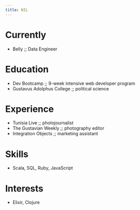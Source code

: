 ```yaml
---
title: NIL
---
```


# Currently

- Belly ;; Data Engineer


# Education

- Dev Bootcamp ;; 9-week intensive web developer program
- Gustavus Adolphus College ;; political science


# Experience

- Tunisia Live ;; photojournalist
- The Gustavian Weekly ;; photography editor
- Integration Objects ;; marketing assistant


# Skills

- Scala, SQL, Ruby, JavaScript


# Interests

- Elixir, Clojure
